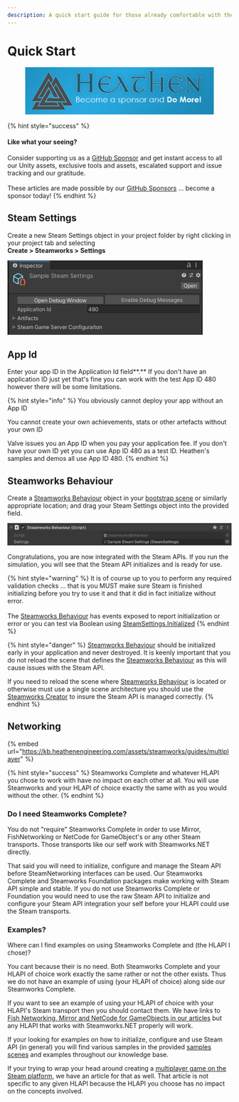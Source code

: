 ```yaml
---
description: A quick start guide for those already comfortable with the basics.
---
```


# Quick Start

<figure><img src="../../../../.gitbook/assets/512x128 Sponsor Banner.png" alt="Become a sponsor and Do More"><figcaption></figcaption></figure>

{% hint style="success" %}
#### Like what your seeing?

Consider supporting us as a [GitHub Sponsor](../../../../company/become-a-sponsor.md) and get instant access to all our Unity assets, exclusive tools and assets, escalated support and issue tracking and our gratitude.\
\
These articles are made possible by our [GitHub Sponsors](https://github.com/sponsors/heathen-engineering) ... become a sponsor today!
{% endhint %}

## Steam Settings

Create a new Steam Settings object in your project folder by right clicking in your project tab and selecting\
**Create > Steamworks > Settings**

![](<../../../../.gitbook/assets/image (158) (1) (1) (1) (1).png>)

## App Id

Enter your app ID in the Application Id field**.**  If you don't have an application ID just yet that's fine you can work with the test App ID 480 however there will be some limitations.&#x20;

{% hint style="info" %}
You obviously cannot deploy your app without an App ID

You cannot create your own achievements, stats or other artefacts without your own ID



Valve issues you an App ID when you pay your application fee. If you don't have your own ID yet you can use App ID 480 as a test ID. Heathen's samples and demos all use App ID 480.
{% endhint %}

## Steamworks Behaviour

Create a [Steamworks Behaviour](broken-reference) object in your [bootstrap scene](../../../../company/concepts/fundamentals/bootstrap-scene.md) or similarly appropriate location; and drag your Steam Settings object into the provided field.

![](<../../../../.gitbook/assets/image (161) (1) (1) (1) (1) (1) (1).png>)

Congratulations, you are now integrated with the Steam APIs. If you run the simulation, you will see that the Steam API initializes and is ready for use.

{% hint style="warning" %}
It is of course up to you to perform any required validation checks ... that is you MUST make sure Steam is finished initializing before you try to use it and that it did in fact initialize without error. \
\
The [Steamworks Behaviour](../components/steamworks-behaviour.md) has events exposed to report initialization or error or you can test via Boolean using [SteamSettings.Initialized](../scriptable-objects/steam-settings/#initialized)
{% endhint %}

{% hint style="danger" %}
[Steamworks Behaviour](../components/steamworks-behaviour.md) should be initialized early in your application and never destroyed. It is keenly important that you do not reload the scene that defines the [Steamworks Behaviour](../components/steamworks-behaviour.md) as this will cause issues with the Steam API.



If you need to reload the scene where [Steamworks Behaviour](../components/steamworks-behaviour.md) is located or otherwise must use a single scene architecture you should use the [Steamworks Creator](../components/steamworks-creator.md) to insure the Steam API is managed correctly.
{% endhint %}

## Networking

{% embed url="https://kb.heathenengineering.com/assets/steamworks/guides/multiplayer" %}

{% hint style="success" %}
Steamworks Complete and whatever HLAPI you chose to work with have no impact on each other at all. You will use Steamworks and your HLAPI of choice exactly the same with as you would without the other.
{% endhint %}

### Do I need Steamworks Complete?

You do not "require" Steamworks Complete in order to use Mirror, FishNetworking or NetCode for GameObject's or any other Steam transports. Those transports like our self work with Steamworks.NET directly.

That said you will need to initialize, configure and manage the Steam API before SteamNetworking interfaces can be used. Our Steamworks Complete and Steamworks Foundation packages make working with Steam API simple and stable. If you do not use Steamworks Complete or Foundation you would need to use the raw Steam API to initialize and configure your Steam API integration your self before your HLAPI could use the Steam transports.

### Examples?

Where can I find examples on using Steamworks Complete and (the HLAPI I chose)?

You cant because their is no need. Both Steamworks Complete and your HLAPI of choice work exactly the same rather or not the other exists. Thus we do not have an example of using (your HLAPI of choice) along side our Steamworks Complete.&#x20;

If you want to see an example of using your HLAPI of choice with your HLAPI's Steam transport then you should contact them. We have links to [Fish Networking, Mirror and NetCode for GameObjects in our articles](../installation/networking-integrations.md) but any HLAPI that works with Steamworks.NET properly will work.

If your looking for examples on how to initialize, configure and use Steam API (in general) you will find various samples in the provided [samples scenes](../../../physkit/learning/sample-scenes/) and examples throughout our knowledge base.

If your trying to wrap your head around creating a [multiplayer game on the Steam platform](broken-reference), we have an article for that as well. That article is not specific to any given HLAPI because the HLAPI you choose has no impact on the concepts involved.
